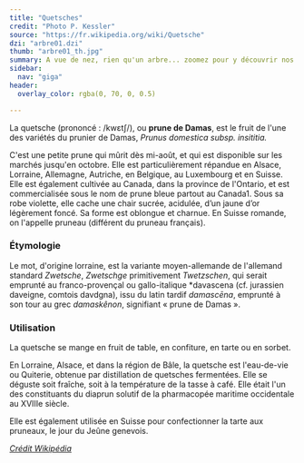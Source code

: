 ```yaml
---
title: "Quetsches"
credit: "Photo P. Kessler"
source: "https://fr.wikipedia.org/wiki/Quetsche"
dzi: "arbre01.dzi"
thumb: "arbre01_th.jpg"
summary: A vue de nez, rien qu'un arbre... zoomez pour y découvrir nos fruits alsaciens typique.
sidebar:
  nav: "giga"
header:
  overlay_color: rgba(0, 70, 0, 0.5) 

---
```


La quetsche (prononcé : /kwɛtʃ/), ou **prune de Damas**, est le fruit de l'une des variétés du prunier de Damas, *Prunus domestica subsp. insititia.*

C'est une petite prune qui mûrit dès mi-août, et qui est disponible sur les marchés jusqu'en octobre. Elle est particulièrement répandue en Alsace, Lorraine, Allemagne, Autriche, en Belgique, au Luxembourg et en Suisse. Elle est également cultivée au Canada, dans la province de l'Ontario, et est commercialisée sous le nom de prune bleue partout au Canada1. Sous sa robe violette, elle cache une chair sucrée, acidulée, d’un jaune d’or légèrement foncé. Sa forme est oblongue et charnue. En Suisse romande, on l'appelle pruneau (différent du pruneau français).

### Étymologie

Le mot, d'origine lorraine, est la variante moyen-allemande de l'allemand standard *Zwetsche*, *Zwetschge* primitivement *Twetzschen*, qui serait emprunté au franco-provençal ou gallo-italique *davascena (cf. jurassien daveigne, comtois davdgna), issu du latin tardif *damascēna*, emprunté à son tour au grec *damaskênon*, signifiant « prune de Damas ».

### Utilisation

La quetsche se mange en fruit de table, en confiture, en tarte ou en sorbet.

En Lorraine, Alsace, et dans la région de Bâle, la quetsche est l'eau-de-vie ou Quiterie, obtenue par distillation de quetsches fermentées. Elle se déguste soit fraîche, soit à la température de la tasse à café. Elle était l'un des constituants du diaprun solutif de la pharmacopée maritime occidentale au XVIIIe siècle.

Elle est également utilisée en Suisse pour confectionner la tarte aux pruneaux, le jour du Jeûne genevois.

<cite>[Crédit Wikipédia]({{page.source}})</cite>
